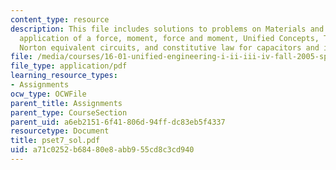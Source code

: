 ```yaml
---
content_type: resource
description: This file includes solutions to problems on Materials and Structures,
  application of a force, moment, force and moment, Unified Concepts, Thevinin and
  Norton equivalent circuits, and constitutive law for capacitors and inductors.
file: /media/courses/16-01-unified-engineering-i-ii-iii-iv-fall-2005-spring-2006/a71c0252b68480e8abb955cd8c3cd940_pset7_sol.pdf
file_type: application/pdf
learning_resource_types:
- Assignments
ocw_type: OCWFile
parent_title: Assignments
parent_type: CourseSection
parent_uid: a6eb2151-6f41-806d-94ff-dc83eb5f4337
resourcetype: Document
title: pset7_sol.pdf
uid: a71c0252-b684-80e8-abb9-55cd8c3cd940
---
```

